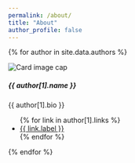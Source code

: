 ```yaml
---
permalink: /about/
title: "About"
author_profile: false
---
```


{% for author in site.data.authors %}

<div class="card" style="width: 18rem;">
    <img class="card-img-top" src="{{ author[1].avatar }}" alt="Card image cap">
    <div class="card-body">
        <h5 class="card-title">{{ author[1].name }}</h5>
        <p class="card-text">{{ author[1].bio }}</p>
        <ul class="list-group list-group-flush">
        {% for link in author[1].links %}
                <li class="list-group-item">
                        <a href="{{ link.url }}"><i class="{{ link.icon }}"></i> {{ link.label }}</a>
                </li>
        {% endfor %}
        </ul>
    </div>
</div>

{% endfor %}
